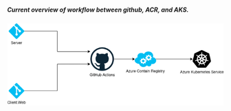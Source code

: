 ##### Current overview of workflow between github, ACR, and AKS.
![Work Flow](./diagrams/WorkFlow.png)